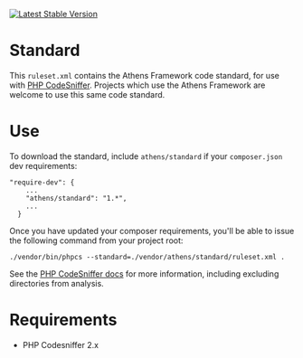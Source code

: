 [![Latest Stable Version](https://poser.pugx.org/athens/standard/v/stable)](https://packagist.org/packages/athens/standard)

# Standard

This `ruleset.xml` contains the Athens Framework code standard, for use with [PHP CodeSniffer](https://github.com/squizlabs/PHP_CodeSniffer). Projects which use the Athens Framework are welcome to use this same code standard.

# Use

To download the standard, include `athens/standard` if your `composer.json` dev requirements:
```
"require-dev": {
    ...
    "athens/standard": "1.*",
    ...
  }
```

Once you have updated your composer requirements, you'll be able to issue the following command from your project root:
```
./vendor/bin/phpcs --standard=./vendor/athens/standard/ruleset.xml .
```

See the [PHP CodeSniffer docs](https://github.com/squizlabs/PHP_CodeSniffer/wiki) for more information, including excluding directories from analysis.

# Requirements

* PHP Codesniffer 2.x
